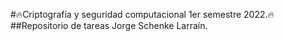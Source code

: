 #🔥Criptografía y seguridad computacional 1er semestre 2022.🔥
##Repositorio de tareas Jorge Schenke Larraín.
